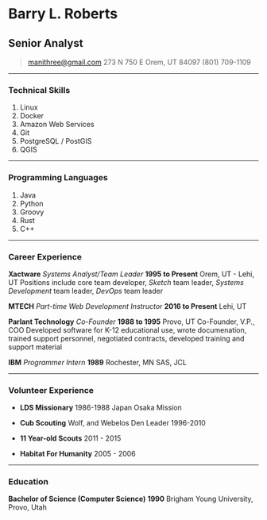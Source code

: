 # Barry L. Roberts
## Senior Analyst

> [manithree@gmail.com](mailto:manithree@gmail.com)
> 273 N 750 E
> Orem, UT 84097
> (801) 709-1109

------

### Technical Skills

1. Linux
1. Docker
1. Amazon Web Services
1. Git
1. PostgreSQL / PostGIS
1. QGIS

------

### Programming Languages

1. Java
1. Python
1. Groovy
1. Rust
1. C++

------

### Career Experience

**Xactware** *Systems Analyst/Team Leader* __1995 to Present__
    Orem, UT - Lehi, UT
	Positions include core team developer, *Sketch* team leader, *Systems Development* team leader, *DevOps* team leader

**MTECH** *Part-time Web Development Instructor* __2016 to Present__
    Lehi, UT

**Parlant Technology** *Co-Founder* __1988 to 1995__
    Provo, UT
    Co-Founder, V.P., COO
    Developed software for K-12 educational use, wrote documenation, trained support personnel, negotiated contracts, developed training and support material
    
**IBM** *Programmer Intern* __1989__
    Rochester, MN
    SAS, JCL
    
------

### Volunteer Experience

* **LDS Missionary**
    1986-1988 Japan Osaka Mission

* **Cub Scouting**
	Wolf, and Webelos Den Leader 1996-2010
    
* **11 Year-old Scouts**
    2011 - 2015

* **Habitat For Humanity**
    2005 - 2006
------

### Education

**Bachelor of Science (Computer Science)** __1990__
	Brigham Young University, Provo, Utah
